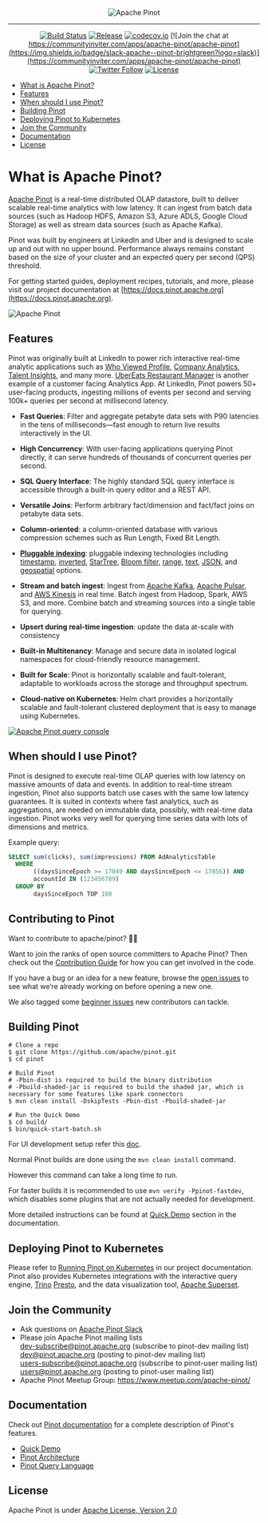 <!--

    Licensed to the Apache Software Foundation (ASF) under one
    or more contributor license agreements.  See the NOTICE file
    distributed with this work for additional information
    regarding copyright ownership.  The ASF licenses this file
    to you under the Apache License, Version 2.0 (the
    "License"); you may not use this file except in compliance
    with the License.  You may obtain a copy of the License at

      http://www.apache.org/licenses/LICENSE-2.0

    Unless required by applicable law or agreed to in writing,
    software distributed under the License is distributed on an
    "AS IS" BASIS, WITHOUT WARRANTIES OR CONDITIONS OF ANY
    KIND, either express or implied.  See the License for the
    specific language governing permissions and limitations
    under the License.

-->
<div align="center">
    
<img src="https://imgur.com/wBkyzNm.png" align="center" alt="Apache Pinot"/>

---------------------------------------
[![Build Status](https://github.com/apache/pinot/actions/workflows/pinot_tests.yml/badge.svg?event=push)](https://github.com/apache/pinot/actions/workflows/pinot_tests.yml)
[![Release](https://img.shields.io/github/release/apache/pinot/all.svg)](https://pinot.apache.org/download/)
[![codecov.io](https://codecov.io/github/apache/pinot/branch/master/graph/badge.svg)](https://codecov.io/github/apache/pinot)
[![Join the chat at https://communityinviter.com/apps/apache-pinot/apache-pinot](https://img.shields.io/badge/slack-apache--pinot-brightgreen?logo=slack)](https://communityinviter.com/apps/apache-pinot/apache-pinot)
[![Twitter Follow](https://img.shields.io/twitter/follow/apachepinot.svg?label=Follow&style=social)](https://twitter.com/intent/follow?screen_name=apachepinot)
[![License](https://img.shields.io/github/license/apache/pinot.svg)](LICENSE)

</div>

- [What is Apache Pinot?](#what-is-apache-pinot)
- [Features](#features)
- [When should I use Pinot?](#when-should-i-use-pinot)
- [Building Pinot](#building-pinot)
- [Deploying Pinot to Kubernetes](#deploying-pinot-to-kubernetes)
- [Join the Community](#join-the-community)
- [Documentation](#documentation)
- [License](#license)

# What is Apache Pinot?

[Apache Pinot](https://pinot.apache.org) is a real-time distributed OLAP datastore, built to deliver scalable real-time analytics with low latency. It can ingest from batch data sources (such as Hadoop HDFS, Amazon S3, Azure ADLS, Google Cloud Storage) as well as stream data sources (such as Apache Kafka).

Pinot was built by engineers at LinkedIn and Uber and is designed to scale up and out with no upper bound. Performance always remains constant based on the size of your cluster and an expected query per second (QPS) threshold.

For getting started guides, deployment recipes, tutorials, and more, please visit our project documentation at [https://docs.pinot.apache.org](https://docs.pinot.apache.org).

<img src="https://pinot.apache.org/static/images/hero_diagram.svg" align="center" alt="Apache Pinot"/>

## Features

Pinot was originally built at LinkedIn to power rich interactive real-time analytic applications such as [Who Viewed Profile](https://www.linkedin.com/me/profile-views/urn:li:wvmp:summary/),  [Company Analytics](https://www.linkedin.com/company/linkedin/insights/),  [Talent Insights](https://business.linkedin.com/talent-solutions/talent-insights), and many more. [UberEats Restaurant Manager](https://eng.uber.com/restaurant-manager/) is another example of a customer facing Analytics App. At LinkedIn, Pinot powers 50+ user-facing products, ingesting millions of events per second and serving 100k+ queries per second at millisecond latency.

* **Fast Queries**: Filter and aggregate petabyte data sets with P90 latencies in the tens of milliseconds—fast enough to return live results interactively in the UI.

* **High Concurrency**: With user-facing applications querying Pinot directly, it can serve hundreds of thousands of concurrent queries per second.

* **SQL Query Interface**: The highly standard SQL query interface is accessible through a built-in query editor and a REST API.

* **Versatile Joins**: Perform arbitrary fact/dimension and fact/fact joins on petabyte data sets.

* **Column-oriented**: a column-oriented database with various compression schemes such as Run Length, Fixed Bit Length.

* [**Pluggable indexing**](https://docs.pinot.apache.org/basics/indexing): pluggable indexing technologies including [timestamp](https://docs.pinot.apache.org/basics/indexing/timestamp-index), [inverted](https://docs.pinot.apache.org/basics/indexing/inverted-index), [StarTree](https://docs.pinot.apache.org/basics/indexing/star-tree-index), [Bloom filter](https://docs.pinot.apache.org/basics/indexing/bloom-filter), [range](https://docs.pinot.apache.org/basics/indexing/range-index), [text](https://docs.pinot.apache.org/basics/indexing/text-search-support), [JSON](https://docs.pinot.apache.org/basics/indexing/json-index), and [geospatial](https://docs.pinot.apache.org/basics/indexing/geospatial-support) options.

* **Stream and batch ingest**: Ingest from [Apache Kafka](https://kafka.apache.org/), [Apache Pulsar](https://pulsar.apache.org/), and [AWS Kinesis](https://aws.amazon.com/kinesis/) in real time. Batch ingest from Hadoop, Spark, AWS S3, and more. Combine batch and streaming sources into a single table for querying.

* **Upsert during real-time ingestion**: update the data at-scale with consistency

* **Built-in Multitenancy**: Manage and secure data in isolated logical namespaces for cloud-friendly resource management.

* **Built for Scale**: Pinot is horizontally scalable and fault-tolerant, adaptable to workloads across the storage and throughput spectrum.

* **Cloud-native on Kubernetes**: Helm chart provides a horizontally scalable and fault-tolerant clustered deployment that is easy to manage using Kubernetes.

<a href="https://docs.pinot.apache.org/basics/getting-started"><img src="https://gblobscdn.gitbook.com/assets%2F-LtH6nl58DdnZnelPdTc%2F-MKaPf2qveUt5cg0dMbM%2F-MKaPmS1fuBs2CHnx9-Z%2Fpinot-ui-width-1000.gif?alt=media&token=53e4c5a8-a9cd-4610-a338-d54ea036c090" align="center" alt="Apache Pinot query console"/></a>

## When should I use Pinot?

Pinot is designed to execute real-time OLAP queries with low latency on massive amounts of data and events. In addition to real-time stream ingestion, Pinot also supports batch use cases with the same low latency guarantees. It is suited in contexts where fast analytics, such as aggregations, are needed on immutable data, possibly, with real-time data ingestion. Pinot works very well for querying time series data with lots of dimensions and metrics.

Example query:
```SQL
SELECT sum(clicks), sum(impressions) FROM AdAnalyticsTable
  WHERE
       ((daysSinceEpoch >= 17849 AND daysSinceEpoch <= 17856)) AND
       accountId IN (123456789)
  GROUP BY
       daysSinceEpoch TOP 100
```

## Contributing to Pinot

Want to contribute to apache/pinot? 👋🍷

Want to join the ranks of open source committers to Apache Pinot? Then check out the [Contribution Guide](https://docs.pinot.apache.org/developers/developers-and-contributors/contribution-guidelines) for how you can get involved in the code.

If you have a bug or an idea for a new feature, browse the [open issues](https://github.com/apache/pinot/issues) to see what we’re already working on before opening a new one.

We also tagged some [beginner issues](https://github.com/apache/pinot/issues?q=is%3Aopen+is%3Aissue+label%3Abeginner-task) new contributors can tackle.



## Building Pinot

```
# Clone a repo
$ git clone https://github.com/apache/pinot.git
$ cd pinot

# Build Pinot
# -Pbin-dist is required to build the binary distribution
# -Pbuild-shaded-jar is required to build the shaded jar, which is necessary for some features like spark connectors
$ mvn clean install -DskipTests -Pbin-dist -Pbuild-shaded-jar

# Run the Quick Demo
$ cd build/
$ bin/quick-start-batch.sh
```

For UI development setup refer this [doc](https://github.com/apache/pinot/blob/master/pinot-controller/src/main/resources/Readme.md).

Normal Pinot builds are done using the `mvn clean install` command.

However this command can take a long time to run.

For faster builds it is recommended to use `mvn verify -Ppinot-fastdev`, which disables some plugins that are not actually needed for development.

More detailed instructions can be found at [Quick Demo](https://docs.pinot.apache.org/basics/getting-started/quick-start) section in the documentation.

## Deploying Pinot to Kubernetes
Please refer to [Running Pinot on Kubernetes](https://docs.pinot.apache.org/basics/getting-started/kubernetes-quickstart) in our project documentation. Pinot also provides Kubernetes integrations with the interactive query engine, [Trino](https://docs.pinot.apache.org/integrations/trino) [Presto](https://docs.pinot.apache.org/integrations/presto), and the data visualization tool, [Apache Superset](kubernetes/helm/superset.yaml).

## Join the Community
 - Ask questions on [Apache Pinot Slack](https://join.slack.com/t/apache-pinot/shared_invite/zt-5z7pav2f-yYtjZdVA~EDmrGkho87Vzw)
 - Please join Apache Pinot mailing lists  
   dev-subscribe@pinot.apache.org (subscribe to pinot-dev mailing list)  
   dev@pinot.apache.org (posting to pinot-dev mailing list)  
   users-subscribe@pinot.apache.org (subscribe to pinot-user mailing list)  
   users@pinot.apache.org (posting to pinot-user mailing list)
 - Apache Pinot Meetup Group: https://www.meetup.com/apache-pinot/

## Documentation
Check out [Pinot documentation](https://docs.pinot.apache.org/) for a complete description of Pinot's features.
- [Quick Demo](https://docs.pinot.apache.org/getting-started/running-pinot-locally)
- [Pinot Architecture](https://docs.pinot.apache.org/basics/architecture)
- [Pinot Query Language](https://docs.pinot.apache.org/users/user-guide-query/pinot-query-language)

## License
Apache Pinot is under [Apache License, Version 2.0](http://www.apache.org/licenses/LICENSE-2.0)
